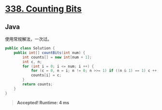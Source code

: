 # [338. Counting Bits](https://leetcode.com/problems/counting-bits/)

## Java

使用常规解法，一次过。

```java
public class Solution {
    public int[] countBits(int num) {
        int counts[] = new int[num + 1];
        int c, n;
        for (int i = 0; i <= num; i ++) {
            for (c = 0, n = i; n != 0; n >>= 1) if ((n & 1) == 1) c ++;
            counts[i] = c;
        }
        return counts;
    }
}
```

> **Accepted! Runtime: 4 ms**